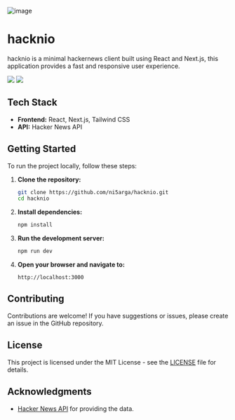 ![image](https://github.com/user-attachments/assets/85d884f8-facf-40db-bae5-3b148c6a50e0)

# hacknio

hacknio is a minimal hackernews client built using React and Next.js, this application provides a fast and responsive user experience.


![](https://i.imgur.com/fUAP24l.png)
![](https://i.imgur.com/T5VEr4o.png)

## Tech Stack

- **Frontend:** React, Next.js, Tailwind CSS
- **API:** Hacker News API

## Getting Started

To run the project locally, follow these steps:

1. **Clone the repository:**
   ```bash
   git clone https://github.com/ni5arga/hacknio.git
   cd hacknio
   ```

2. **Install dependencies:**
   ```bash
   npm install
   ```

3. **Run the development server:**
   ```bash
   npm run dev
   ```

4. **Open your browser and navigate to:**
   ```
   http://localhost:3000
   ```


## Contributing

Contributions are welcome! If you have suggestions or issues, please create an issue in the GitHub repository.

## License

This project is licensed under the MIT License - see the [LICENSE](LICENSE) file for details.

## Acknowledgments

- [Hacker News API](https://github.com/HackerNews/API) for providing the data.

